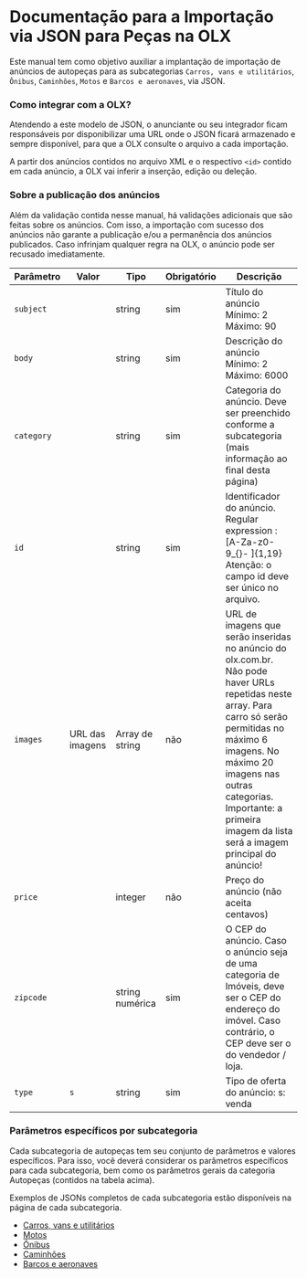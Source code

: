 # Documentação para a Importação via JSON para Peças na OLX

Este manual tem como objetivo auxiliar a implantação de importação de anúncios de autopeças para as subcategorias `Carros, vans e utilitários`, `Ônibus`, `Caminhões`, `Motos` e `Barcos e aeronaves`, via JSON.

### Como integrar com a OLX?

Atendendo a este modelo de JSON, o anunciante ou seu integrador ficam responsáveis por disponibilizar uma URL onde o JSON ficará armazenado e sempre disponível, para que a OLX consulte o arquivo a cada importação.

A partir dos anúncios contidos no arquivo XML e o respectivo `<id>` contido em cada anúncio, a OLX vai inferir a inserção, edição ou deleção.


### Sobre a publicação dos anúncios

Além da validação contida nesse manual, há validações adicionais que são feitas sobre os anúncios. Com isso, a importação com sucesso dos anúncios não garante a publicação e/ou a permanência dos anúncios publicados. Caso infrinjam qualquer regra na OLX, o anúncio pode ser recusado imediatamente.


| Parâmetro | Valor | Tipo | Obrigatório | Descrição  |
|-------------------------------------------------|-----------------|-----------------|-------------|------------------------------------------------------------------------------------------------------------------------------------------------------------------------------------------------------------------------------------------------------------------------------------|
| `subject` |  | string | sim | Título do anúncio Mínimo: 2 Máximo: 90    |
| `body` |  | string | sim | Descrição do anúncio Mínimo: 2 Máximo: 6000     |
| `category` |  | string | sim | Categoria do anúncio. Deve ser preenchido conforme a subcategoria (mais informação ao final desta página)  |
| `id` |  | string | sim | Identificador do anúncio. Regular expression : [A-Za-z0- 9_{}- ]{1,19}<br>Atenção​: o campo id deve ser único no arquivo. |
| `images` | URL das imagens | Array de string | não | URL de imagens que serão inseridas no anúncio do olx.com.br. Não pode haver URLs repetidas neste array. Para carro só serão permitidas no máximo 6 imagens. No máximo 20 imagens nas outras categorias.<br>Importante: a primeira imagem da lista será a imagem principal do anúncio!         |
| `price` |  | integer | não | Preço do anúncio (não aceita centavos)   |
| `zipcode` |  | string numérica | sim | O CEP do anúncio. Caso o anúncio seja de uma categoria de Imóveis, deve ser o CEP do endereço do imóvel. Caso contrário, o CEP deve ser o do vendedor / loja.|
| `type` | `s` | string | sim | Tipo de oferta do anúncio: s: venda |


### Parâmetros específicos por subcategoria

Cada subcategoria de autopeças tem seu conjunto de parâmetros e valores específicos. Para isso, você deverá considerar os parâmetros específicos para cada subcategoria, bem como os parâmetros gerais da categoria Autopeças (contidos na tabela acima).

Exemplos de JSONs completos de cada subcategoria estão disponíveis na página de cada subcategoria.

- [Carros, vans e utilitários](https://github.com/olxbr/ad_integration/blob/master/autoparts/auto.md)
- [Motos](https://github.com/olxbr/ad_integration/blob/master/autoparts/motorcycle.md)
- [Ônibus](https://github.com/olxbr/ad_integration/blob/master/autoparts/bus.md)
- [Caminhões](https://github.com/olxbr/ad_integration/blob/master/autoparts/truck.md)
- [Barcos e aeronaves](https://github.com/olxbr/ad_integration/blob/master/autoparts/boat_plane.md)
